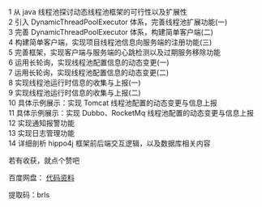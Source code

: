 1 从 java 线程池探讨动态线程池框架的可行性以及扩展性  
2 引入 DynamicThreadPoolExecutor 体系，完善线程池扩展功能(一)  
3 完善 DynamicThreadPoolExecutor 体系，构建简单客户端(二)  
4 构建简单客户端，实现项目线程池信息向服务端的注册功能(三)  
5 完善框架，实现客户端与服务端的心跳检测以及过期服务移除功能  
6 运用长轮询，实现线程池配置信息的动态变更(一)  
7 运用长轮询，实现线程池配置信息的动态变更(二)  
8 实现线程池运行时信息的收集与上报(一)  
9 实现线程池运行时信息的收集与上报(二)  
10 具体示例展示：实现 Tomcat 线程池配置的动态变更与信息上报  
11 具体示例展示：实现 Dubbo、RocketMq 线程池配置的动态变更与信息上报  
12 实现通知报警功能  
13 实现日志管理功能  
14 详细剖析 hippo4j 框架前后端交互逻辑，以及数据库相关内容  

若有收获，就点个赞吧

百度网盘： [代码资料](https://pan.baidu.com/s/1dSXetQu9GuXhgdVu2ei1JQ?pwd=brls)

提取码：brls